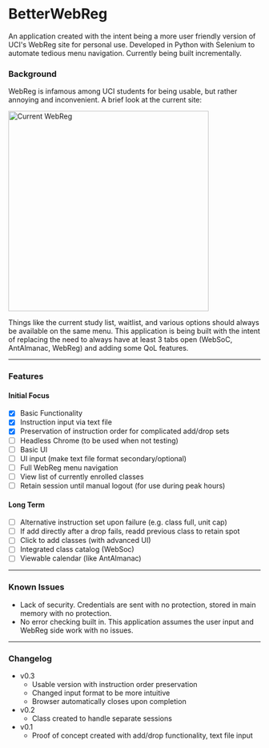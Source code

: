 # BetterWebReg
An application created with the intent being a more user friendly version of UCI's WebReg site for personal use. Developed in Python with Selenium to automate tedious menu navigation. Currently being built incrementally.
### Background
WebReg is infamous among UCI students for being usable, but rather annoying and inconvenient. A brief look at the current site:

<img src='https://i.gyazo.com/7e64c7eba5ceefedc7be9105c61e1a20.png' title='Current WebReg' width='400' />

Things like the current study list, waitlist, and various options should always be available on the same menu. This application is being built with the intent of replacing the need to always have at least 3 tabs open (WebSoC, AntAlmanac, WebReg) and adding some QoL features.

---
### Features
#### Initial Focus
- [x] Basic Functionality
- [x] Instruction input via text file
- [x] Preservation of instruction order for complicated add/drop sets
- [ ] Headless Chrome (to be used when not testing)
- [ ] Basic UI
- [ ] UI input (make text file format secondary/optional)
- [ ] Full WebReg menu navigation
- [ ] View list of currently enrolled classes
- [ ] Retain session until manual logout (for use during peak hours)
#### Long Term
- [ ] Alternative instruction set upon failure (e.g. class full, unit cap)
- [ ] If add directly after a drop fails, readd previous class to retain spot
- [ ] Click to add classes (with advanced UI)
- [ ] Integrated class catalog (WebSoc)
- [ ] Viewable calendar (like AntAlmanac)
---
### Known Issues
- Lack of security. Credentials are sent with no protection, stored in main memory with no protection.
- No error checking built in. This application assumes the user input and WebReg side work with no issues.
---
### Changelog
- v0.3
	- Usable version with instruction order preservation
	- Changed input format to be more intuitive
	- Browser automatically closes upon completion
- v0.2
	- Class created to handle separate sessions
- v0.1
	- Proof of concept created with add/drop functionality, text file input
